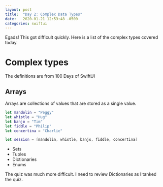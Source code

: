 ```yaml
---
layout: post
title:  "Day 2: Complex Data Types"
date:   2020-01-21 12:53:48 -0500
categories: swiftui
---
```

Egads! This got difficult quickly. Here is a list of the complex types covered today.

# Complex types

The definitions are from 100 Days of SwiftUI

## Arrays

Arrays are collections of values that are stored as a single value.

```swift
let mandolin = "Peggy"
let whistle = "Hug"
let banjo = "Tim"
let fiddle = "Philip"
let concertina = "Charlie"

let session = [mandolin, whistle, banjo, fiddle, concertina]
```

* Sets
* Tuples
* Dictionaries
* Enums

The quiz was much more difficult. I need to review Dictionaries as I tanked the quiz.   